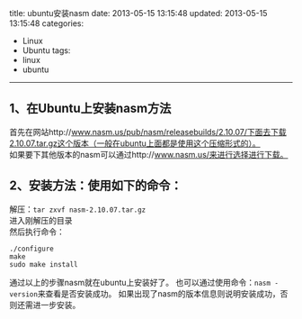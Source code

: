 title: ubuntu安装nasm
date: 2013-05-15 13:15:48
updated: 2013-05-15 13:15:48
categories:
  - Linux
  - Ubuntu
tags:
  - linux
  - ubuntu
---

## 1、在Ubuntu上安装nasm方法

首先在网站http://www.nasm.us/pub/nasm/releasebuilds/2.10.07/下面去下载2.10.07.tar.gz这个版本（一般在ubuntu上面都是使用这个压缩形式的）。  
如果要下其他版本的nasm可以通过http://www.nasm.us/来进行选择进行下载。

## 2、安装方法：使用如下的命令：

解压：`tar zxvf nasm-2.10.07.tar.gz`  
进入刚解压的目录  
然后执行命令：
```
./configure
make
sudo make install
```

通过以上的步骤nasm就在ubuntu上安装好了。
也可以通过使用命令：`nasm -version`来查看是否安装成功。
如果出现了nasm的版本信息则说明安装成功，否则还需进一步安装。
